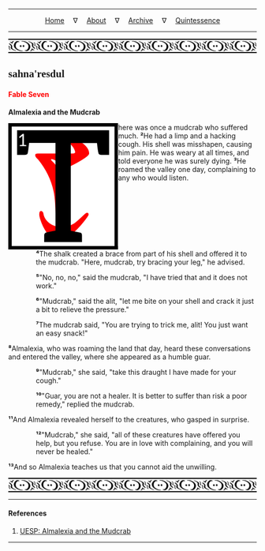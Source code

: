 
---

<!--- Local CSS Font Loading -->

<style>
@font-face {
    font-family: HayghinDaedric;
    src: url('../../../../../assets/fonts/ttf/HayghinDaedric.ttf') format('truetype');
    font-weight: medium;
    font-style: normal;
}
</style>

<!--- Jekyll Page Links -->

<center>
<a href="../../../../../index.html">Home</a>
&emsp;&nabla;&emsp;
<a href="../../../../about/index.html">About</a>
&emsp;&nabla;&emsp;
<a href="../../../../archive/index.html">Archive</a>
&emsp;&nabla;&emsp;
<a href="../../../index.html">Quintessence</a>
</center>

<!--- Markdown Body Below: -->

---

<img align="center" alt="Bordering" src="../../../../../assets/images/symbols/velothi_pattern_long_by_lukkar.svg">

## <span style="font-family:HayghinDaedric">sahna'resdul</Span>

#### <span style="color:red">Fable Seven</Span>

__Almalexia and the Mudcrab__

<img align="left" alt="T" src="../../../project/resources/initials/svg/letters/letter_t.svg">here was once a mudcrab who suffered much.
<b>&sup2;</b>He had a limp and a hacking cough. His shell was misshapen, causing him pain. He was weary at all times, and told everyone he was surely dying.
<b>&sup3;</b>He roamed the valley one day, complaining to any who would listen.

<span style="display:inline-block;padding-left:4em"><b>&#8308;</b>The shalk created a brace from part of his shell and offered it to the mudcrab. "Here, mudcrab, try bracing your leg," he advised.</span>

<span style="display:inline-block;padding-left:4em"><b>&#8309;</b>"No, no, no," said the mudcrab, "I have tried that and it does not work."</span>

<span style="display:inline-block;padding-left:4em"><b>&#8310;</b>"Mudcrab," said the alit, "let me bite on your shell and crack it just a bit to relieve the pressure."</span>

<span style="display:inline-block;padding-left:4em"><b>&#8311;</b>The mudcrab said, "You are trying to trick me, alit! You just want an easy snack!"</span>

<b>&#8312;</b>Almalexia, who was roaming the land that day, heard these conversations and entered the valley, where she appeared as a humble guar.

<span style="display:inline-block;padding-left:4em"><b>&#8313;</b>"Mudcrab," she said, "take this draught I have made for your cough."</span>

<span style="display:inline-block;padding-left:4em"><b>&sup1;&#8304;</b>"Guar, you are not a healer. It is better to suffer than risk a poor remedy," replied the mudcrab.</span>

<b>&sup1;&sup1;</b>And Almalexia revealed herself to the creatures, who gasped in surprise.

<span style="display:inline-block;padding-left:4em"><b>&sup1;&sup2;</b>"Mudcrab," she said, "all of these creatures have offered you help, but you refuse. You are in love with complaining, and you will never be healed."</span>

<b>&sup1;&sup3;</b>And so Almalexia teaches us that you cannot aid the unwilling.

<img align="center" alt="Bordering" src="../../../../../assets/images/symbols/velothi_pattern_long_by_lukkar.svg">

---

#### References

1. [UESP: Almalexia and the Mudcrab][1]

[1]: https://en.uesp.net/wiki/Online:Almalexia_and_the_Mudcrab

---
